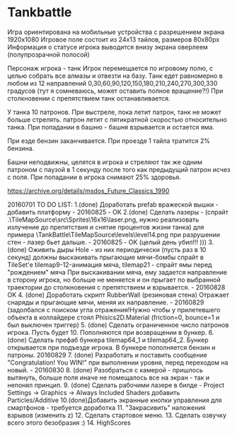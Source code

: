 # Tankbattle


Игра ориентирована на мобильные устройства с разрешением экрана 1920х1080
Игровое поле состоит из 24х13 тайлов, размеров 80х80рх
Информация о статусе игрока выводится внизу экрана оверлеем (полупрозрачной полосой)

Персонаж игрока - танк
Игрок перемещается по игровому полю, с целью собрать все алмазы и отвезти на базу.
Танк едет равномерно в любом из 12 направлений 0,30,60,90,120,150,180,210,240,270,300,330 градусов (тут я сомневаюсь, может оставить полное вращение?!)
При столкновении с препятствием танк останавливается.

У танка 10 патронов. При выстреле, пока летит патрон, танк не может больше стрелять. патрон летит с пятикратной скоростью относительно танка.
При попадании в башню - башня взрывается и остается яма.

При езде бензин заканчивается. При проезде 1 тайла тратится 2% бензина.

Башни неподвижны, целятся в игрока и стреляют так же одним патроном с паузой в 1 секунду после того как предыдущий патрон исчез с поля.
При попадании в игрока снимают 25% здоровья.


https://archive.org/details/msdos_Future_Classics_1990


20160701 TO DO LIST:
1.(done)  Доработать prefab вражеской вышки - добавить платформу - 20160825 - OK
2.(done)  Cделать лазеры - (спрайт .\TileMapSource\src\Sprites\16x16\laser.png, нужно реализовать излучение до препятствия и снятие процентов жизни танка)
	для примера \TankBattle\TileMapSource\levels\level14.png при разрушении стен - лазер бьет дальше.  - 20160825 - OK (целый день убил!!! ))) 
3. (done) Оживить дыры Hole - из них периодически (пусть раз в 10 секунд) должны выскакивать прыгающие мячи-бомбы спрайт в TileSet'e 
	tilemap9-12-анимация мяча, 
	tilemap21 - спрайт ямы перед "рождением" мяча
	При выскакивании мяча, ему задается направление в сторону игрока, но больше не меняется и он прыгает по выбранной траектории до столкновения с препятствием и взрывается.   - 20160828 OK
4. (done) Доработать скрипт RubberWall (резиновая стена) Отражает снаряды и прыгающие мячи, меняя их направление. - 20160829 (задолбался с поиском угла отражения!Нужно чтобы у прилетевшего объекта в коллайдере стоял Phisics2D.Material (friction=0, bounce=1 и был выключен триггер)
5. (done) Сделать ограниченное число патронов игрока. Пусть будет 10. Пополняются при возвращении в бункер.
6. (done) Сделать префаб бункера tilemap64_1 и tilemap64_2. Бункер открывается при подъезде игрока. В бункере пополняется бензин и патроны. 20160829
7. (done) Разработать и поставить сообщение "Congratulation! You WIN!" при выполнении уровня, перед переходом на новый. - 20160830
8. (done) Разобраться с камерой - пришлось вытянуть, больше поля иначе не помещалось все на экран - так и непонял принцип.
9. (done) Сделать рабочими лазере в билде - Project Settings -> Graphics -> Always Included Shaders добавить Particles/Additive
10.(done)Добавить экранные кнопки управления для смартфонов - требуется доработка
11. "Закрасивить" наложения взрывов (изменить z)
12. Сделать стартовое меню.
13. Сделать озвучку всего этого безобразия :)
14. HighScores




